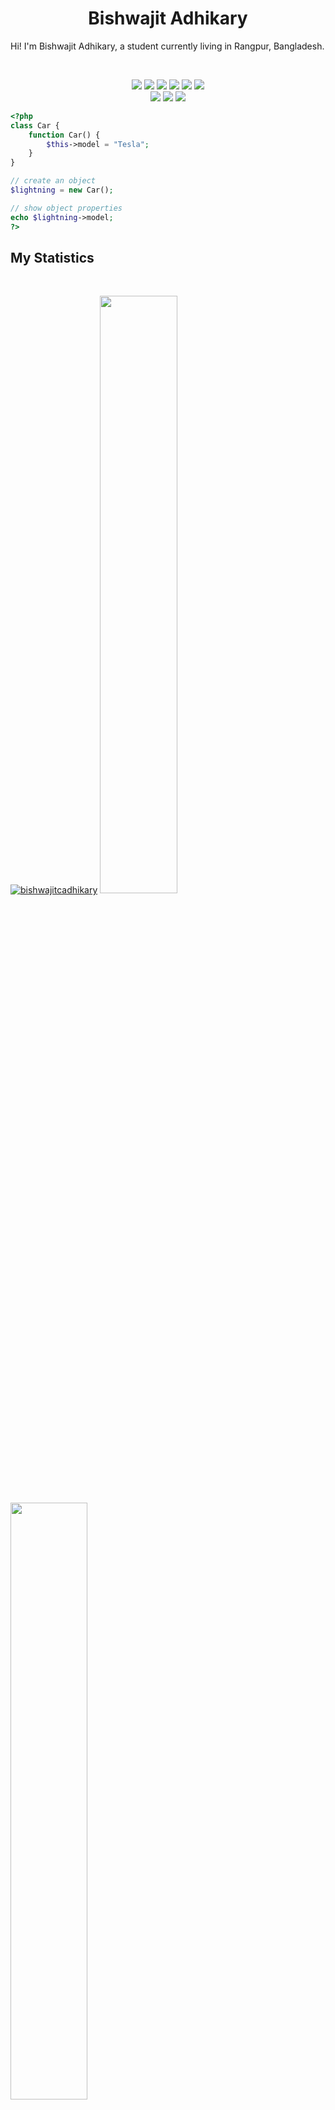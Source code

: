 <h1 align="center">
  <b>Bishwajit Adhikary</b>
</h1>

Hi! I'm Bishwajit Adhikary, a student currently living in Rangpur, Bangladesh.

<br>

<p>
<div align="center">
  <img src="https://img.shields.io/badge/-HTML-e34c26?style=for-the-badge&logo=html5&logoColor=e34c26&labelColor=282828">
  <img src="https://img.shields.io/badge/-CSS-264de4?style=for-the-badge&logo=css3&logoColor=264de4&labelColor=282828">
  <img src="https://img.shields.io/badge/-BOOTSTRAP-563d7c?style=for-the-badge&logo=bootstrap&logoColor=563d7c&labelColor=282828">
  <img src="https://img.shields.io/badge/-TAILWIND%20CSS-38bdf8?style=for-the-badge&logo=tailwindcss&logoColor=38bdf8&labelColor=282828">
  <img src="https://img.shields.io/badge/-JAVASCRIPT-f7df1e?style=for-the-badge&logo=javascript&logoColor=f7df1e&labelColor=282828">
  <img src="https://img.shields.io/badge/-JQUERY-0769ad?style=for-the-badge&logo=jquery&logoColor=0769ad&labelColor=282828">
  <br>
  <img src="https://img.shields.io/badge/Vue.js-35495E?style=for-the-badge&logo=vuedotjs&logoColor=4FC08D">
  <img src="https://img.shields.io/badge/-PHP-777BB4?style=for-the-badge&logo=php&logoColor=777BB4&labelColor=282828">
  <img src="https://img.shields.io/badge/-LARAVEL-fb503b?style=for-the-badge&logo=laravel&logoColor=fb503b&labelColor=282828">
</div>
</p>

```php
<?php
class Car {
    function Car() {
        $this->model = "Tesla";
    }
}

// create an object
$lightning = new Car();

// show object properties
echo $lightning->model;
?>
```

<!-- <div align="center">
  <a href="https://github.com/bishwajitcadhikary">
    <img src="">
  </a>
</div> -->

<!--
<div align="center">
  <a href="">
    <img src="" width="240px">
  </a>
</div>
-->

## My Statistics

<br/>
<p align="left">
  <a href="https://github.com/ryo-ma/github-profile-trophy"><img src="https://github-profile-trophy.vercel.app/?username=bishwajitcadhikary" alt="bishwajitcadhikary" /></a>
  <a href="https://github.com/bishwajitcadhikary">
  <img width="49.5%" src="https://github-readme-stats.vercel.app/api?username=bishwajitcadhikary&show_icons=true&theme=gruvbox&hide_border=true" />
    <img width="49.5%" src="https://github-readme-streak-stats.herokuapp.com/?user=bishwajitcadhikary&theme=gruvbox&hide_border=true" />
  </a>
</p>
<br>

